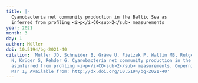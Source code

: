```yaml
---
title: |-
  Cyanobacteria net community production in the Baltic Sea as
  inferred from proﬁling <i>p</i>CO<sub>2</sub> measurements
year: 2021
month: 3
day: 1
author: Müller
doi: 10.5194/bg-2021-40
citation: 'Müller JD, Schneider B, Gräwe U, Fietzek P, Wallin MB, Rutgersson A, Wasmund
  N, Krüger S, Rehder G. Cyanobacteria net community production in the Baltic Sea
  asinferred from proﬁling <i>p</i>CO<sub>2</sub> measurements. Copernicus GmbH; 2021
  Mar 1; Available from: http://dx.doi.org/10.5194/bg-2021-40'
---
```


